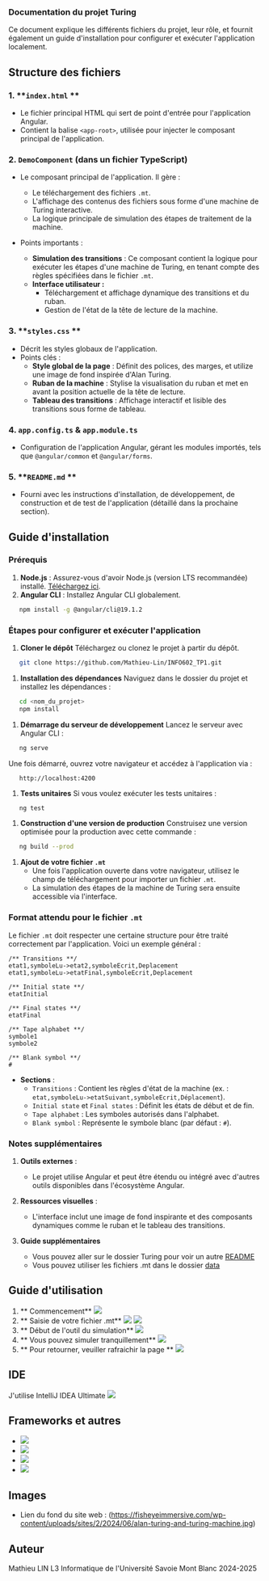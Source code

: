 ### Documentation du projet Turing
Ce document explique les différents fichiers du projet, leur rôle, et fournit également un guide d'installation pour configurer et exécuter l'application localement.

## **Structure des fichiers**
### 1. **`index.html` **
- Le fichier principal HTML qui sert de point d'entrée pour l'application Angular.
- Contient la balise `<app-root>`, utilisée pour injecter le composant principal de l'application.

### 2. **`DemoComponent` (dans un fichier TypeScript)**
- Le composant principal de l'application. Il gère :
    - Le téléchargement des fichiers `.mt`.
    - L'affichage des contenus des fichiers sous forme d'une machine de Turing interactive.
    - La logique principale de simulation des étapes de traitement de la machine.

- Points importants :
    - **Simulation des transitions** : Ce composant contient la logique pour exécuter les étapes d'une machine de Turing, en tenant compte des règles spécifiées dans le fichier `.mt`.
    - **Interface utilisateur :**
        - Téléchargement et affichage dynamique des transitions et du ruban.
        - Gestion de l'état de la tête de lecture de la machine.

### 3. **`styles.css` **
- Décrit les styles globaux de l'application.
- Points clés :
    - **Style global de la page** : Définit des polices, des marges, et utilize une image de fond inspirée d'Alan Turing.
    - **Ruban de la machine** : Stylise la visualisation du ruban et met en avant la position actuelle de la tête de lecture.
    - **Tableau des transitions** : Affichage interactif et lisible des transitions sous forme de tableau.

### 4. **`app.config.ts` & `app.module.ts`**
- Configuration de l'application Angular, gérant les modules importés, tels que `@angular/common` et `@angular/forms`.

### 5. **`README.md` **
- Fourni avec les instructions d'installation, de développement, de construction et de test de l'application (détaillé dans la prochaine section).

## **Guide d'installation**
### **Prérequis**
1. **Node.js** : Assurez-vous d'avoir Node.js (version LTS recommandée) installé. [Téléchargez ici]().
2. **Angular CLI** : Installez Angular CLI globalement.
``` bash
   npm install -g @angular/cli@19.1.2
```
### **Étapes pour configurer et exécuter l'application**
1. **Cloner le dépôt** Téléchargez ou clonez le projet à partir du dépôt.
``` bash
   git clone https://github.com/Mathieu-Lin/INFO602_TP1.git
```
1. **Installation des dépendances** Naviguez dans le dossier du projet et installez les dépendances :
``` bash
   cd <nom_du_projet>
   npm install
```
1. **Démarrage du serveur de développement** Lancez le serveur avec Angular CLI :
``` bash
   ng serve
```
Une fois démarré, ouvrez votre navigateur et accédez à l'application via :
```
   http://localhost:4200
```
1. **Tests unitaires** Si vous voulez exécuter les tests unitaires :
``` bash
   ng test
```
1. **Construction d'une version de production** Construisez une version optimisée pour la production avec cette commande :
``` bash
   ng build --prod
```
1. **Ajout de votre fichier `.mt`**
    - Une fois l'application ouverte dans votre navigateur, utilisez le champ de téléchargement pour importer un fichier `.mt`.
    - La simulation des étapes de la machine de Turing sera ensuite accessible via l'interface.

### **Format attendu pour le fichier `.mt`**
Le fichier `.mt` doit respecter une certaine structure pour être traité correctement par l'application. Voici un exemple général :
```
/** Transitions **/
etat1,symboleLu->etat2,symboleEcrit,Deplacement
etat1,symboleLu->etatFinal,symboleEcrit,Deplacement

/** Initial state **/
etatInitial

/** Final states **/
etatFinal

/** Tape alphabet **/
symbole1
symbole2

/** Blank symbol **/
#
```
- **Sections** :
    - `Transitions` : Contient les règles d'état de la machine (ex. : `etat,symboleLu->etatSuivant,symboleEcrit,Déplacement`).
    - `Initial state` et `Final states` : Définit les états de début et de fin.
    - `Tape alphabet` : Les symboles autorisés dans l'alphabet.
    - `Blank symbol` : Représente le symbole blanc (par défaut : `#`).


### **Notes supplémentaires**
1. **Outils externes** :
    - Le projet utilise Angular et peut être étendu ou intégré avec d'autres outils disponibles dans l'écosystème Angular.

2. **Ressources visuelles** :
    - L'interface inclut une image de fond inspirante et des composants dynamiques comme le ruban et le tableau des transitions.

3. **Guide supplémentaires**
    - Vous pouvez aller sur le dossier Turing pour voir un autre [README](./Turing/README.md)
    - Vous pouvez utiliser les fichiers .mt dans le dossier [data](./Turing/data)

## **Guide d'utilisation**
1. ** Commencement**
![](./Turing/assets/page1.png)
2. ** Saisie de votre fichier .mt**
![](./Turing/assets/page2.png)
![](./Turing/assets/page3.png)
3. ** Début de l'outil du simulation**
![](./Turing/assets/page4.png)
4. ** Vous pouvez simuler tranquillement**
![](./Turing/assets/page5.png)
5. ** Pour retourner, veuiller rafraichir la page **
![](./Turing/assets/page6.png)

## **IDE**

J'utilise IntelliJ IDEA Ultimate
![](https://img.shields.io/badge/IntelliJ_IDEA-000000.svg?style=for-the-badge&logo=intellij-idea&logoColor=white)

## **Frameworks et autres**
- ![](https://img.shields.io/badge/Angular-DD0031?style=for-the-badge&logo=angular&logoColor=white)
- ![](https://img.shields.io/badge/AngularJS-E23237?style=for-the-badge&logo=angularjs&logoColor=white)
- ![](https://img.shields.io/badge/Node%20js-339933?style=for-the-badge&logo=nodedotjs&logoColor=white)
- ![](https://img.shields.io/badge/ts--node-3178C6?style=for-the-badge&logo=ts-node&logoColor=white)

## **Images**
- Lien du fond du site web : (https://fisheyeimmersive.com/wp-content/uploads/sites/2/2024/06/alan-turing-and-turing-machine.jpg)

## **Auteur**
Mathieu LIN L3 Informatique de l'Université Savoie Mont Blanc 2024-2025